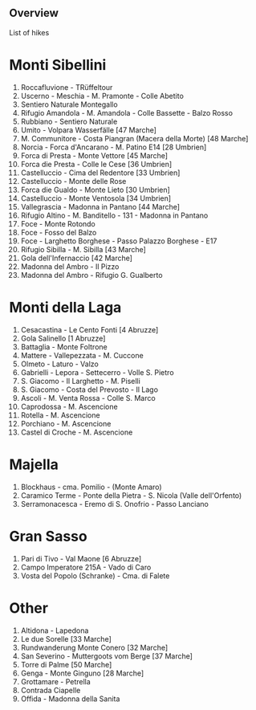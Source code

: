 ## Overview

List of hikes

# Monti Sibellini

1. Roccafluvione - TRüffeltour
1. Uscerno - Meschia - M. Pramonte - Colle Abetito
1. Sentiero Naturale Montegallo
1. Rifugio Amandola - M. Amandola - Colle Bassette - Balzo Rosso
1. Rubbiano - Sentiero Naturale
1. Umito - Volpara Wasserfälle [47 Marche]
1. M. Communitore - Costa Piangran (Macera della Morte) [48 Marche]
1. Norcia - Forca d'Ancarano - M. Patino E14 [28 Umbrien]
1. Forca di Presta - Monte Vettore [45 Marche]
1. Forca die Presta - Colle le Cese [36 Umbrien]
1. Castelluccio - Cima del Redentore [33 Umbrien]
1. Castelluccio - Monte delle Rose
1. Forca die Gualdo - Monte Lieto [30 Umbrien]
1. Castelluccio - Monte Ventosola [34 Umbrien]
1. Vallegrascia - Madonna in Pantano [44 Marche]
1. Rifugio Altino - M. Banditello - 131 - Madonna in Pantano
1. Foce - Monte Rotondo
1. Foce - Fosso del Balzo
1. Foce - Larghetto Borghese - Passo Palazzo Borghese - E17
1. Rifugio Sibilla - M. Sibilla [43 Marche]
1. Gola dell'Infernaccio [42 Marche]
1. Madonna del Ambro - Il Pizzo
1. Madonna del Ambro - Rifugio G. Gualberto

# Monti della Laga

1. Cesacastina - Le Cento Fonti [4 Abruzze]
1. Gola Salinello [1 Abruzze]
1. Battaglia - Monte Foltrone
1. Mattere - Vallepezzata - M. Cuccone
1. Olmeto - Laturo - Valzo
1. Gabrielli - Lepora - Settecerro - Volle S. Pietro
1. S. Giacomo - Il Larghetto - M. Piselli
1. S. Giacomo - Costa del Prevosto - Il Lago
1. Ascoli - M. Venta Rossa - Colle S. Marco
1. Caprodossa - M. Ascencione
1. Rotella - M. Ascencione
1. Porchiano - M. Ascencione
1. Castel di Croche - M. Ascencione

# Majella

1. Blockhaus - cma. Pomilio - (Monte Amaro)
1. Caramico Terme - Ponte della Pietra - S. Nicola (Valle dell'Orfento)
1. Serramonacesca - Eremo di S. Onofrio - Passo Lanciano

# Gran Sasso

1. Pari di Tivo - Val Maone [6 Abruzze]
1. Campo Imperatore 215A - Vado di Caro
1. Vosta del Popolo (Schranke) - Cma. di Falete

# Other

1. Altidona - Lapedona
1. Le due Sorelle [33 Marche]
1. Rundwanderung Monte Conero [32 Marche]
1. San Severino - Muttergoots vom Berge [37 Marche]
1. Torre di Palme [50 Marche]
1. Genga - Monte Ginguno [28 Marche]
1. Grottamare - Petrella
1. Contrada Ciapelle
1. Offida - Madonna della Sanita